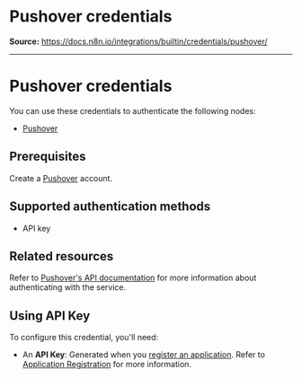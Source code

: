 # Pushover credentials

**Source:** https://docs.n8n.io/integrations/builtin/credentials/pushover/

---

# Pushover credentials

You can use these credentials to authenticate the following nodes:

- [Pushover](../../app-nodes/n8n-nodes-base.pushover/)

## Prerequisites

Create a [Pushover](https://pushover.net) account.

## Supported authentication methods

- API key

## Related resources

Refer to [Pushover's API documentation](https://pushover.net/api) for more information about authenticating with the service.

## Using API Key

To configure this credential, you'll need:

- An **API Key**: Generated when you [register an application](https://pushover.net/apps/build). Refer to [Application Registration](https://pushover.net/api#registration) for more information.
